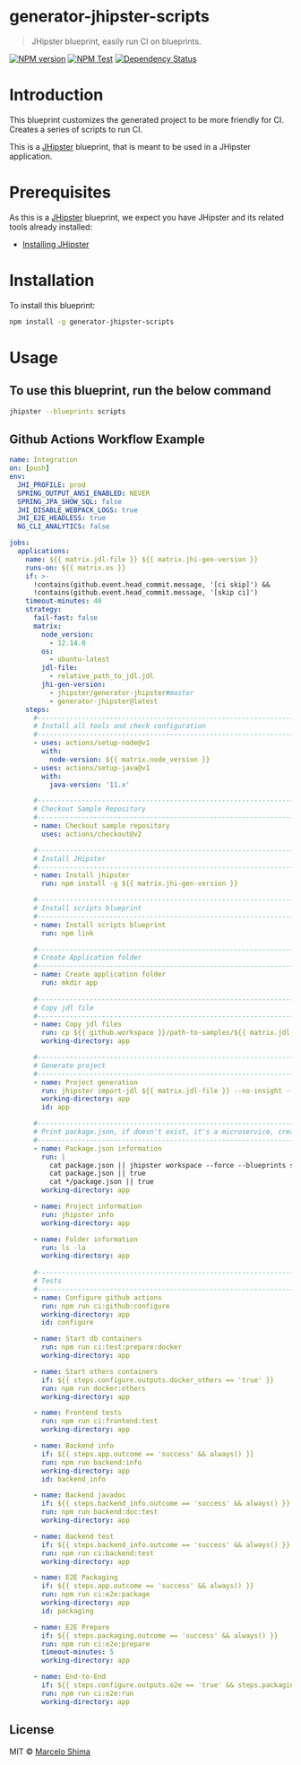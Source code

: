 # generator-jhipster-scripts

> JHipster blueprint, easily run CI on blueprints.

[![NPM version](https://img.shields.io/npm/v/generator-jhipster-scripts.svg)](https://npmjs.org/package/generator-jhipster-scripts)
[![NPM Test](https://github.com/mshima/generator-jhipster-scripts/workflows/NPM%20Test/badge.svg)](https://github.com/mshima/generator-jhipster-scripts/actions?query=workflow%3A%22NPM+Test%22)
[![Dependency Status][daviddm-image]][daviddm-url]

# Introduction

This blueprint customizes the generated project to be more friendly for CI.
Creates a series of scripts to run CI.

This is a [JHipster](https://www.jhipster.tech/) blueprint, that is meant to be used in a JHipster application.

# Prerequisites

As this is a [JHipster](https://www.jhipster.tech/) blueprint, we expect you have JHipster and its related tools already installed:

- [Installing JHipster](https://www.jhipster.tech/installation/)

# Installation

To install this blueprint:

```bash
npm install -g generator-jhipster-scripts
```

# Usage

## To use this blueprint, run the below command

```bash
jhipster --blueprints scripts
```

## Github Actions Workflow Example

```yml
name: Integration
on: [push]
env:
  JHI_PROFILE: prod
  SPRING_OUTPUT_ANSI_ENABLED: NEVER
  SPRING_JPA_SHOW_SQL: false
  JHI_DISABLE_WEBPACK_LOGS: true
  JHI_E2E_HEADLESS: true
  NG_CLI_ANALYTICS: false

jobs:
  applications:
    name: ${{ matrix.jdl-file }} ${{ matrix.jhi-gen-version }}
    runs-on: ${{ matrix.os }}
    if: >-
      !contains(github.event.head_commit.message, '[ci skip]') &&
      !contains(github.event.head_commit.message, '[skip ci]')
    timeout-minutes: 40
    strategy:
      fail-fast: false
      matrix:
        node_version:
          - 12.14.0
        os:
          - ubuntu-latest
        jdl-file:
          - relative_path_to_jdl.jdl
        jhi-gen-version:
          - jhipster/generator-jhipster#master
          - generator-jhipster@latest
    steps:
      #----------------------------------------------------------------------
      # Install all tools and check configuration
      #----------------------------------------------------------------------
      - uses: actions/setup-node@v1
        with:
          node-version: ${{ matrix.node_version }}
      - uses: actions/setup-java@v1
        with:
          java-version: '11.x'

      #----------------------------------------------------------------------
      # Checkout Sample Repository
      #----------------------------------------------------------------------
      - name: Checkout sample repository
        uses: actions/checkout@v2

      #----------------------------------------------------------------------
      # Install JHipster
      #----------------------------------------------------------------------
      - name: Install jhipster
        run: npm install -g ${{ matrix.jhi-gen-version }}

      #----------------------------------------------------------------------
      # Install scripts blueprint
      #----------------------------------------------------------------------
      - name: Install scripts blueprint
        run: npm link

      #----------------------------------------------------------------------
      # Create Application folder
      #----------------------------------------------------------------------
      - name: Create application folder
        run: mkdir app
 
      #----------------------------------------------------------------------
      # Copy jdl file
      #----------------------------------------------------------------------
      - name: Copy jdl files
        run: cp ${{ github.workspace }}/path-to-samples/${{ matrix.jdl-file }} .
        working-directory: app

      #----------------------------------------------------------------------
      # Generate project
      #----------------------------------------------------------------------
      - name: Project generation
        run: jhipster import-jdl ${{ matrix.jdl-file }} --no-insight --blueprints scripts --local-config-only ${{ matrix.additional-parameters }}
        working-directory: app
        id: app

      #----------------------------------------------------------------------
      # Print package.json, if doesn't exist, it's a microservice, create it.
      #----------------------------------------------------------------------
      - name: Package.json information
        run: |
          cat package.json || jhipster workspace --force --blueprints scripts --local-config-only
          cat package.json || true
          cat */package.json || true
        working-directory: app

      - name: Project information
        run: jhipster info
        working-directory: app

      - name: Folder information
        run: ls -la
        working-directory: app
 
      #----------------------------------------------------------------------
      # Tests
      #----------------------------------------------------------------------
      - name: Configure github actions
        run: npm run ci:github:configure
        working-directory: app
        id: configure

      - name: Start db containers
        run: npm run ci:test:prepare:docker
        working-directory: app

      - name: Start others containers
        if: ${{ steps.configure.outputs.docker_others == 'true' }}
        run: npm run docker:others
        working-directory: app

      - name: Frontend tests
        run: npm run ci:frontend:test
        working-directory: app

      - name: Backend info
        if: ${{ steps.app.outcome == 'success' && always() }}
        run: npm run backend:info
        working-directory: app
        id: backend_info

      - name: Backend javadoc
        if: ${{ steps.backend_info.outcome == 'success' && always() }}
        run: npm run backend:doc:test
        working-directory: app

      - name: Backend test
        if: ${{ steps.backend_info.outcome == 'success' && always() }}
        run: npm run ci:backend:test
        working-directory: app

      - name: E2E Packaging
        if: ${{ steps.app.outcome == 'success' && always() }}
        run: npm run ci:e2e:package
        working-directory: app
        id: packaging

      - name: E2E Prepare
        if: ${{ steps.packaging.outcome == 'success' && always() }}
        run: npm run ci:e2e:prepare
        timeout-minutes: 5
        working-directory: app

      - name: End-to-End
        if: ${{ steps.configure.outputs.e2e == 'true' && steps.packaging.outcome == 'success' && always() }}
        run: npm run ci:e2e:run
        working-directory: app
```

## License

MIT © [Marcelo Shima]()


[daviddm-image]: https://david-dm.org/mshima/generator-jhipster-scripts.svg?theme=shields.io
[daviddm-url]: https://david-dm.org/mshima/generator-jhipster-scripts
